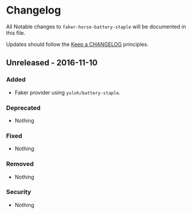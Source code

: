 # Changelog

All Notable changes to `faker-horse-battery-staple` will be documented in this file.

Updates should follow the [Keep a CHANGELOG](http://keepachangelog.com/) principles.

## Unreleased - 2016-11-10

### Added
- Faker provider using `yuloh/battery-staple`.

### Deprecated
- Nothing

### Fixed
- Nothing

### Removed
- Nothing

### Security
- Nothing

